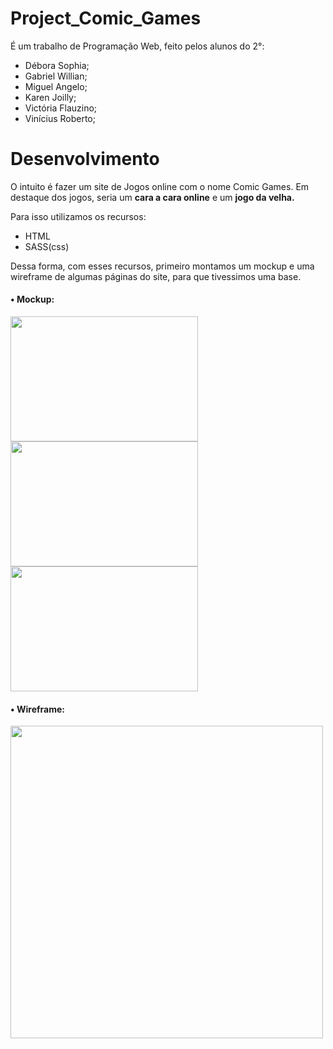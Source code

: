 # Project_Comic_Games
<p>É um trabalho de Programação Web, feito pelos alunos do 2°:</p>
<ul>
  <li>Débora Sophia;</li>
  <li>Gabriel Willian;</li>
  <li>Miguel Angelo;</li>
  <li>Karen Joilly;</li>
  <li>Victória Flauzino;</li>
  <li>Vinícius Roberto;</li> 
</ul>

# Desenvolvimento
<p>O intuito é fazer um site de Jogos online com o nome Comic Games. Em destaque dos jogos, seria um <b>cara a cara online</b> e um <b>jogo da velha.</b></p>

<p>Para isso utilizamos os recursos:</p>
<ul>
  <li>HTML</li>
  <li>SASS(css)</li>
</ul>

<p>Dessa forma, com esses recursos, primeiro montamos um mockup e uma wireframe de algumas páginas do site, para que tivessimos uma base.</p>
<p>
  <h4>• Mockup:</h4>
  <div>
    <img src="https://cdn.discordapp.com/attachments/719521060923375639/859911011271704616/Mockup_1.png" width="300px" height="200px">
    <img src="https://cdn.discordapp.com/attachments/719521060923375639/859911025234411550/Mockup_2.png" width="300px" height="200px">
    <img src="https://cdn.discordapp.com/attachments/719521060923375639/859911038996185098/Mockup_3.png" width="300px" height="200px">
  </div>
</p>
<p>
  <h4>• Wireframe:</h4>
  <div>
    <img src="https://cdn.discordapp.com/attachments/751151600713596953/860158113750450186/977a9007-efce-49d1-8d11-cd329191d3e4.png" width="500px">
  </div>
</p>
